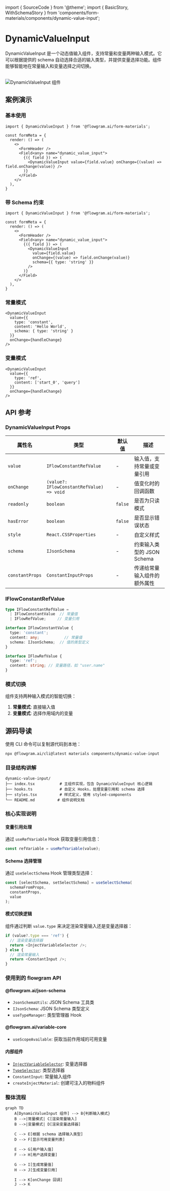 import { SourceCode } from '@theme';
import { BasicStory, WithSchemaStory } from 'components/form-materials/components/dynamic-value-input';

# DynamicValueInput

DynamicValueInput 是一个动态值输入组件，支持常量和变量两种输入模式。它可以根据提供的 schema 自动选择合适的输入类型，并提供变量选择功能。组件能够智能地在常量输入和变量选择之间切换。

<br />

<div>
  <img loading="lazy" src="/materials/dynamic-value-input.png" alt="DynamicValueInput 组件" style={{ width: '50%' }} />
</div>

## 案例演示

### 基本使用

<BasicStory />

```tsx pure title="form-meta.tsx"
import { DynamicValueInput } from '@flowgram.ai/form-materials';

const formMeta = {
  render: () => (
    <>
      <FormHeader />
      <Field<any> name="dynamic_value_input">
        {({ field }) => (
          <DynamicValueInput value={field.value} onChange={(value) => field.onChange(value)} />
        )}
      </Field>
    </>
  ),
}
```

### 带 Schema 约束

<WithSchemaStory />

```tsx pure title="form-meta.tsx"
import { DynamicValueInput } from '@flowgram.ai/form-materials';

const formMeta = {
  render: () => (
    <>
      <FormHeader />
      <Field<any> name="dynamic_value_input">
        {({ field }) => (
          <DynamicValueInput
            value={field.value}
            onChange={(value) => field.onChange(value)}
            schema={{ type: 'string' }}
          />
        )}
      </Field>
    </>
  ),
}
```

### 常量模式

```tsx
<DynamicValueInput
  value={{
    type: 'constant',
    content: 'Hello World',
    schema: { type: 'string' }
  }}
  onChange={handleChange}
/>
```

### 变量模式

```tsx
<DynamicValueInput
  value={{
    type: 'ref',
    content: ['start_0', 'query']
  }}
  onChange={handleChange}
/>
```

## API 参考

### DynamicValueInput Props

| 属性名 | 类型 | 默认值 | 描述 |
|--------|------|--------|------|
| `value` | `IFlowConstantRefValue` | - | 输入值，支持常量或变量引用 |
| `onChange` | `(value?: IFlowConstantRefValue) => void` | - | 值变化时的回调函数 |
| `readonly` | `boolean` | `false` | 是否为只读模式 |
| `hasError` | `boolean` | `false` | 是否显示错误状态 |
| `style` | `React.CSSProperties` | - | 自定义样式 |
| `schema` | `IJsonSchema` | - | 约束输入类型的 JSON Schema |
| `constantProps` | `ConstantInputProps` | - | 传递给常量输入组件的额外属性 |

### IFlowConstantRefValue

```typescript
type IFlowConstantRefValue =
  | IFlowConstantValue  // 常量值
  | IFlowRefValue;     // 变量引用

interface IFlowConstantValue {
  type: 'constant';
  content: any;           // 常量值
  schema: IJsonSchema;  // 值的类型定义
}

interface IFlowRefValue {
  type: 'ref';
  content: string; // 变量路径，如 "user.name"
}
```

### 模式切换

组件支持两种输入模式的智能切换：

1. **常量模式**: 直接输入值
2. **变量模式**: 选择作用域内的变量

## 源码导读

<SourceCode href="https://github.com/bytedance/flowgram.ai/tree/main/packages/materials/form-materials/src/components/dynamic-value-input" />

使用 CLI 命令可以复制源代码到本地：

```bash
npx @flowgram.ai/cli@latest materials components/dynamic-value-input
```

### 目录结构讲解

```
dynamic-value-input/
├── index.tsx           # 主组件实现，包含 DynamicValueInput 核心逻辑
├── hooks.ts            # 自定义 Hooks，处理变量引用和 schema 选择
├── styles.tsx          # 样式定义，使用 styled-components
└── README.md          # 组件说明文档
```

### 核心实现说明

#### 变量引用处理

通过 `useRefVariable` Hook 获取变量引用信息：

```typescript
const refVariable = useRefVariable(value);
```

#### Schema 选择管理

通过 `useSelectSchema` Hook 管理类型选择：

```typescript
const [selectSchema, setSelectSchema] = useSelectSchema(
  schemaFromProps,
  constantProps,
  value
);
```

#### 模式切换逻辑

组件通过判断 `value.type` 来决定渲染常量输入还是变量选择器：

```typescript
if (value?.type === 'ref') {
  // 渲染变量选择器
  return <InjectVariableSelector />;
} else {
  // 渲染常量输入
  return <ConstantInput />;
}
```

### 使用到的 flowgram API

#### @flowgram.ai/json-schema

* `JsonSchemaUtils`: JSON Schema 工具类
* `IJsonSchema`: JSON Schema 类型定义
* `useTypeManager`: 类型管理器 Hook

#### @flowgram.ai/variable-core

* `useScopeAvailable`: 获取当前作用域的可用变量

#### 内部组件

* [`InjectVariableSelector`](/materials/components/variable-selector.md): 变量选择器
* [`TypeSelector`](/materials/components/type-selector.md): 类型选择器
* `ConstantInput`: 常量输入组件
* `createInjectMaterial`: 创建可注入的物料组件

### 整体流程

```mermaid
graph TD
    A[DynamicValueInput 组件] --> B{判断输入模式}
    B -->|常量模式| C[渲染常量输入]
    B -->|变量模式| D[渲染变量选择器]

    C --> E[根据 schema 选择输入类型]
    D --> F[显示可用变量列表]

    E --> G[用户输入值]
    F --> H[用户选择变量]

    G --> I[生成常量值]
    H --> J[生成变量引用]

    I --> K[onChange 回调]
    J --> K

```
